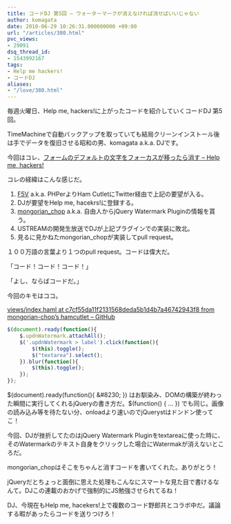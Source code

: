```yaml
---
title: コードDJ 第5回 – ウォーターマークが消えなければ消せばいいじゃない
author: komagata
date: 2010-06-29 10:26:31.000000000 +09:00
url: "/articles/380.html"
pvc_views:
- 29091
dsq_thread_id:
- 1543992167
tags:
- Help me hackers!
- コードDJ
aliases:
- "/love/380.html"
---
```

毎週火曜日、Help me, hackers!に上がったコードを紹介していくコードDJ 第5回。

TimeMachineで自動バックアップを取っていても結局クリーンインストール後は手でデータを復旧させる昭和の男、komagata a.k.a. DJです。

今回はコレ、[フォームのデフォルトの文字をフォーカスが移ったら消す &#8211; Help me, hackers!][1]

コレの経緯はこんな感じだ。

  1. [F5V][2] a.k.a. PHPerよりHam CutletにTwitter経由で上記の要望が入る。
  2. DJが要望をHelp me, hacekrs!に登録する。
  3. [mongorian_chop][3] a.k.a. 自由人からjQuery Watermark Pluginの情報を貰う。
  4. USTREAMの開発生放送でDJが上記プラグインでの実装に敗北。
  5. 見るに見かねたmongorian_chopが実装してpull request。

１００万語の言葉より１つのpull request。コードは偉大だ。

「コード！コード！コード！」

「よし、ならばコードだ。」

今回のキモはココ。

[views/index.haml at c7cf55da11f2131568deda5b1d4b7a46742943f8 from mongorian-chop&#8217;s hamcutlet &#8211; GitHub][4]

````javascript
$(document).ready(function(){
    $.updnWatermark.attachAll();
    $('.updnWatermark > label').click(function(){
        $(this).toggle();
        $("textarea").select();
    }).blur(function(){
        $(this).toggle();
    });
});
````

$(document).ready(function(){ &#8230; }) はお馴染み、DOMの構築が終わった瞬間に実行してくれるjQueryの書き方だ。$(function() { &#8230; }) でも同じ。画像の読み込み等を待たない分、onloadより速いのでjQuerystはドンドン使ってこ！

今回、DJが挫折してたのはjQuery Watermark Pluginをtextareaに使った時に、そのWatermarkのテキスト自身をクリックした場合にWatermakが消えないところだ。

mongorian_chopはそこをちゃんと消すコードを書いてくれた。ありがとう！

jQueryだとちょっと面倒に思えた処理もこんなにスマートな見た目で書けるなんて。DJこの連載のおかげで強制的にJS勉強させられてるね！

DJ、今現在もHelp me, hacekers!上で複数のコード野郎共とコラボ中だ。議論する暇があったらコードを送りつけろ！

 [1]: http://help-me-hackers.com/tasks/94
 [2]: http://help-me-hackers.com/F5V
 [3]: http://help-me-hackers.com/mongorian_chop
 [4]: http://github.com/mongorian-chop/hamcutlet/blob/c7cf55da11f2131568deda5b1d4b7a46742943f8/views/index.haml#L39-48
